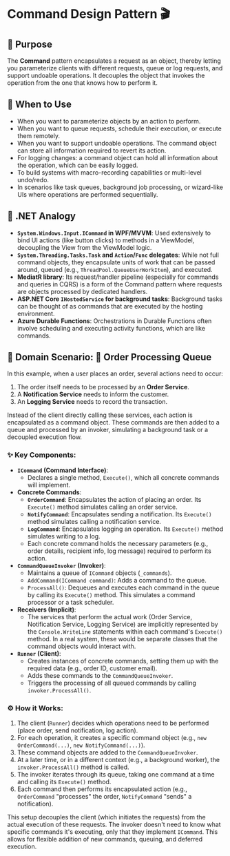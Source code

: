﻿# Command Design Pattern 🎬

## 📜 Purpose
The **Command** pattern encapsulates a request as an object, thereby letting you parameterize clients with different requests, queue or log requests, and support undoable operations. It decouples the object that invokes the operation from the one that knows how to perform it.

## 🤔 When to Use
*   When you want to parameterize objects by an action to perform.
*   When you want to queue requests, schedule their execution, or execute them remotely.
*   When you want to support undoable operations. The command object can store all information required to revert its action.
*   For logging changes: a command object can hold all information about the operation, which can be easily logged.
*   To build systems with macro-recording capabilities or multi-level undo/redo.
*   In scenarios like task queues, background job processing, or wizard-like UIs where operations are performed sequentially.

## 🌟 .NET Analogy
*   **`System.Windows.Input.ICommand` in WPF/MVVM**: Used extensively to bind UI actions (like button clicks) to methods in a ViewModel, decoupling the View from the ViewModel logic.
*   **`System.Threading.Tasks.Task` and `Action`/`Func` delegates**: While not full command objects, they encapsulate units of work that can be passed around, queued (e.g., `ThreadPool.QueueUserWorkItem`), and executed.
*   **MediatR library**: Its request/handler pipeline (especially for commands and queries in CQRS) is a form of the Command pattern where requests are objects processed by dedicated handlers.
*   **ASP.NET Core `IHostedService` for background tasks**: Background tasks can be thought of as commands that are executed by the hosting environment.
*   **Azure Durable Functions**: Orchestrations in Durable Functions often involve scheduling and executing activity functions, which are like commands.

## 🚀 Domain Scenario: 🛒 Order Processing Queue
In this example, when a user places an order, several actions need to occur:
1.  The order itself needs to be processed by an **Order Service**.
2.  A **Notification Service** needs to inform the customer.
3.  An **Logging Service** needs to record the transaction.

Instead of the client directly calling these services, each action is encapsulated as a command object. These commands are then added to a queue and processed by an invoker, simulating a background task or a decoupled execution flow.

### ✨ Key Components:
*   **`ICommand` (Command Interface)**:
    *   Declares a single method, `Execute()`, which all concrete commands will implement.
*   **Concrete Commands**:
    *   **`OrderCommand`**: Encapsulates the action of placing an order. Its `Execute()` method simulates calling an order service.
    *   **`NotifyCommand`**: Encapsulates sending a notification. Its `Execute()` method simulates calling a notification service.
    *   **`LogCommand`**: Encapsulates logging an operation. Its `Execute()` method simulates writing to a log.
    *   Each concrete command holds the necessary parameters (e.g., order details, recipient info, log message) required to perform its action.
*   **`CommandQueueInvoker` (Invoker)**:
    *   Maintains a queue of `ICommand` objects (`_commands`).
    *   `AddCommand(ICommand command)`: Adds a command to the queue.
    *   `ProcessAll()`: Dequeues and executes each command in the queue by calling its `Execute()` method. This simulates a command processor or a task scheduler.
*   **Receivers (Implicit)**:
    *   The services that perform the actual work (Order Service, Notification Service, Logging Service) are implicitly represented by the `Console.WriteLine` statements within each command's `Execute()` method. In a real system, these would be separate classes that the command objects would interact with.
*   **`Runner` (Client)**:
    *   Creates instances of concrete commands, setting them up with the required data (e.g., order ID, customer email).
    *   Adds these commands to the `CommandQueueInvoker`.
    *   Triggers the processing of all queued commands by calling `invoker.ProcessAll()`.

### ⚙️ How it Works:
1.  The client (`Runner`) decides which operations need to be performed (place order, send notification, log action).
2.  For each operation, it creates a specific command object (e.g., `new OrderCommand(...)`, `new NotifyCommand(...)`).
3.  These command objects are added to the `CommandQueueInvoker`.
4.  At a later time, or in a different context (e.g., a background worker), the `invoker.ProcessAll()` method is called.
5.  The invoker iterates through its queue, taking one command at a time and calling its `Execute()` method.
6.  Each command then performs its encapsulated action (e.g., `OrderCommand` "processes" the order, `NotifyCommand` "sends" a notification).

This setup decouples the client (which initiates the requests) from the actual execution of these requests. The invoker doesn't need to know what specific commands it's executing, only that they implement `ICommand`. This allows for flexible addition of new commands, queuing, and deferred execution.